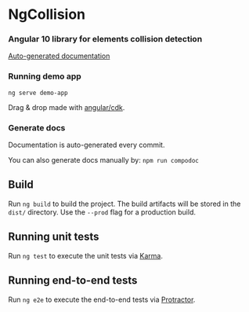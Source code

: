 # NgCollision

### Angular 10 library for elements collision detection

[Auto-generated documentation](https://kaziupir.github.io/ng-collision/index.html)

### Running demo app

`ng serve demo-app`

Drag & drop made with [angular/cdk](https://material.angular.io/cdk/drag-drop/overview).

### Generate docs

Documentation is auto-generated every commit.

You can also generate docs manually by:
`npm run compodoc`

## Build

Run `ng build` to build the project. The build artifacts will be stored in the `dist/` directory. Use the `--prod` flag for a production build.

## Running unit tests

Run `ng test` to execute the unit tests via [Karma](https://karma-runner.github.io).

## Running end-to-end tests

Run `ng e2e` to execute the end-to-end tests via [Protractor](http://www.protractortest.org/).
